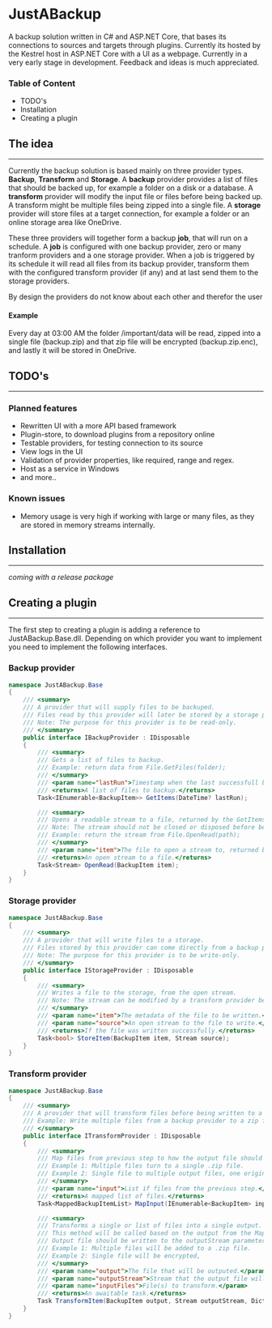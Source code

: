 # JustABackup
A backup solution written in C# and ASP.NET Core, that bases its connections to sources and targets through plugins.
Currently its hosted by the Kestrel host in ASP.NET Core with a UI as a webpage.
Currently in a very early stage in development. Feedback and ideas is much appreciated.

### Table of Content
* TODO's
* Installation
* Creating a plugin

## The idea
---
Currently the backup solution is based mainly on three provider types. **Backup**, **Transform** and **Storage**.
A **backup** provider provides a list of files that should be backed up, for example a folder on a disk or a database.
A **transform** provider will modify the input file or files before being backed up. A transform might be multiple files being zipped into a single file.
A **storage** provider will store files at a target connection, for example a folder or an online storage area like OneDrive.

These three providers will together form a backup **job**, that will run on a schedule.
A **job** is configured with one backup provider, zero or many tranform providers and a one storage provider.
When a job is triggered by its schedule it will read all files from its backup provider, transform them with the configured transform provider (if any) and at last send them to the storage providers.

By design the providers do not know about each other and therefor the user

#### Example
Every day at 03:00 AM the folder /important/data will be read, zipped into a single file (backup.zip) and that zip file will be encrypted (backup.zip.enc), and lastly it will be stored in OneDrive.

## TODO's
---
### Planned features
* Rewritten UI with a more API based framework
* Plugin-store, to download plugins from a repository online
* Testable providers, for testing connection to its source
* View logs in the UI
* Validation of provider properties, like required, range and regex.
* Host as a service in Windows
* and more..

### Known issues
* Memory usage is very high if working with large or many files, as they are stored in memory streams internally.

## Installation
---
*coming with a release package*

## Creating a plugin
---
The first step to creating a plugin is adding a reference to JustABackup.Base.dll.
Depending on which provider you want to implement you need to implement the following interfaces.

### Backup provider
```csharp
namespace JustABackup.Base
{
    /// <summary>
    /// A provider that will supply files to be backuped.
    /// Files read by this provider will later be stored by a storage provider.
    /// Note: The purpose for this provider is to be read-only.
    /// </summary>
    public interface IBackupProvider : IDisposable
    {
        /// <summary>
        /// Gets a list of files to backup.
        /// Example: return data from File.GetFiles(folder);
        /// </summary>
        /// <param name="lastRun">Timestamp when the last successfull backup started.</param>
        /// <returns>A list of files to backup.</returns>
        Task<IEnumerable<BackupItem>> GetItems(DateTime? lastRun);

        /// <summary>
        /// Opens a readable stream to a file, returned by the GetItems method.
        /// Note: The stream should not be closed or disposed before beging returned.
        /// Example: return the stream from File.OpenRead(path);
        /// </summary>
        /// <param name="item">The file to open a stream to, returned by the GetItems method.</param>
        /// <returns>An open stream to a file.</returns>
        Task<Stream> OpenRead(BackupItem item);
    }
}
```

### Storage provider
```csharp
namespace JustABackup.Base
{
    /// <summary>
    /// A provider that will write files to a storage.
    /// Files stored by this provider can come directly from a backup provider or have been modified by a transform provider.
    /// Note: The purpose for this provider is to be write-only.
    /// </summary>
    public interface IStorageProvider : IDisposable
    {
        /// <summary>
        /// Writes a file to the storage, from the open stream.
        /// Note: The stream can be modified by a transform provider before being delivered from a backup provider.
        /// </summary>
        /// <param name="item">The metadata of the file to be written.</param>
        /// <param name="source">An open stream to the file to write.</param>
        /// <returns>If the file was written successfully.</returns>
        Task<bool> StoreItem(BackupItem item, Stream source);
    }
}
```

### Transform provider
```csharp
namespace JustABackup.Base
{
    /// <summary>
    /// A provider that will transform files before being written to a storage provider.
    /// Example: Write multiple files from a backup provider to a zip file before being sent to a storage provider.
    /// </summary>
    public interface ITransformProvider : IDisposable
    {
        /// <summary>
        /// Map files from previous step to how the output file should look like after this transform provider.
        /// Example 1: Multiple files turn to a single .zip file.
        /// Example 2: Single file to multiple output files, one original file and one crc file.
        /// </summary>
        /// <param name="input">List if files from the previous step.</param>
        /// <returns>A mapped list of files.</returns>
        Task<MappedBackupItemList> MapInput(IEnumerable<BackupItem> input);

        /// <summary>
        /// Transforms a single or list of files into a single output.
        /// This method will be called based on the output from the MapInput method.
        /// Output file should be written to the outputStream parameter.
        /// Example 1: Multiple files will be added to a .zip file.
        /// Example 2: Single file will be encrypted,
        /// </summary>
        /// <param name="output">The file that will be outputed.</param>
        /// <param name="outputStream">Stream that the output file will be written to.</param>
        /// <param name="inputFiles">File(s) to transform.</param>
        /// <returns>An awaitable task.</returns>
        Task TransformItem(BackupItem output, Stream outputStream, Dictionary<BackupItem, Stream> inputFiles);
    }
}
```